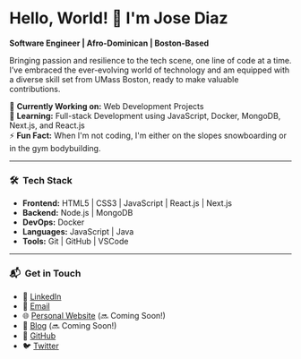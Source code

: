 # Hello, World! 👋 I'm Jose Diaz

**Software Engineer | Afro-Dominican | Boston-Based**  

Bringing passion and resilience to the tech scene, one line of code at a time. I’ve embraced the ever-evolving world of technology and am equipped with a diverse skill set from UMass Boston, ready to make valuable contributions.

🔭 **Currently Working on:** Web Development Projects  
🌱 **Learning:** Full-stack Development using JavaScript, Docker, MongoDB, Next.js, and React.js  
⚡ **Fun Fact:** When I'm not coding, I'm either on the slopes snowboarding or in the gym bodybuilding.

---

### 🛠 &nbsp;Tech Stack

- **Frontend:** HTML5 | CSS3 | JavaScript | React.js | Next.js
- **Backend:** Node.js | MongoDB  
- **DevOps:** Docker
- **Languages:** JavaScript | Java  
- **Tools:** Git | GitHub | VSCode

---

### 📬 &nbsp;Get in Touch

- 💼 [LinkedIn](https://linkedin.com/josediazdev)
- 📧 [Email](mailto:josediazjr.og@gmail.com)
- 🌐 [Personal Website](https://josediazdev.com) (🔜 Coming Soon!)
- 📝 [Blog](YOUR_BLOG_LINK) (🔜 Coming Soon!)
- 🚀 [GitHub](https://github.com/JoseDiazCodes)
- 🐦 [Twitter](https://twitter.com/HozayDev)

